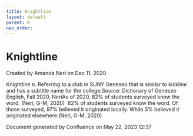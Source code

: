 ```yaml
---
title: Knightline
layout: default
parent: K
nav_order:
---
```


# Knightline

Created by  Amanda Neri on Dec 11, 2020

Knightline n. Referring to a club in SUNY Geneseo that is similar to kickline and has a subtitle name for the college.Source: Dictionary of Geneseo English, Fall 2020, NeriAs of 2020, 82% of students surveyed know the word. (Neri, G-M, 2020)  82% of students surveyed know the word. Of those surveyed, 97% believed it originated locally. While 3% believed it originated elsewhere.(Neri, G-M, 2020)

Document generated by Confluence on May 22, 2023 12:37


